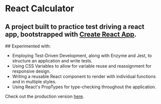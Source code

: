# React Calculator

## A project built to practice test driving a react app, bootstrapped with [Create React App](https://github.com/facebook/create-react-app).

## Experimented with: 
- Employing Test-Driven Development, along with Enzyme and Jest, to structure an application and write tests.
- Using CSS Variables to allow for variable reuse and reassignment for responsive design.
- Writing a reusable React component to render with individual functions and in multiple styles.
- Using React's PropTypes for type-checking throughout the application.

Check out the production version [here](soft-hand.surge.sh).